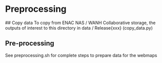 # Preprocessing

## Copy data
To copy from ENAC NAS / WANH Collaborative storage, the outputs of interest to this directory in data / Release{xxx}
(copy_data.py)

## Pre-processing

See preprocessing.sh for complete steps to prepare data for the webmaps
